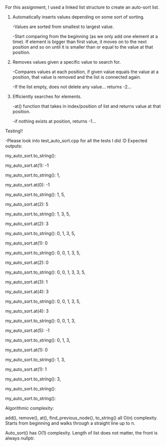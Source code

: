 For this assignment, I used a linked list structure to create an auto-sort list. 

1) Automatically inserts values depending on some sort of sorting. 

    -Values are sorted from smallest to largest value. 

    -Start comparing from the beginning (as we only add one element at a time). If element is bigger than first value, it moves on to the next position and so on until it is smaller than or equal to the value at that position. 

2) Removes values given a specific value to search for. 

    -Compares values at each position, if given value equals the value at a position, that value is removed and the list is connected again. 

    -If the list empty, does not delete any value... returns -2... 

3) Efficiently searches for elements.

    -at() function that takes in index/position of list and returns value at that position. 

    -if nothing exists at position, returns -1...

Testing!!

-Please look into test_auto_sort.cpp for all the tests I did :D
Expected outputs:

my_auto_sort.to_string(): 

my_auto_sort.at(1): -1

my_auto_sort.to_string(): 1, 

my_auto_sort.at(0): -1

my_auto_sort.to_string(): 1, 5, 

my_auto_sort.at(2): 5

my_auto_sort.to_string(): 1, 3, 5, 

my_auto_sort.at(2): 3

my_auto_sort.to_string(): 0, 1, 3, 5, 

my_auto_sort.at(1): 0

my_auto_sort.to_string(): 0, 0, 1, 3, 5, 

my_auto_sort.at(2): 0

my_auto_sort.to_string(): 0, 0, 1, 3, 3, 5, 

my_auto_sort.at(3): 1

my_auto_sort.at(4): 3

my_auto_sort.to_string(): 0, 0, 1, 3, 5, 

my_auto_sort.at(4): 3

my_auto_sort.to_string(): 0, 0, 1, 3, 

my_auto_sort.at(5): -1

my_auto_sort.to_string(): 0, 1, 3, 

my_auto_sort.at(1): 0

my_auto_sort.to_string(): 1, 3, 

my_auto_sort.at(1): 1

my_auto_sort.to_string(): 3,

my_auto_sort.to_string(): 

my_auto_sort.to_string(): 

Algorithmic complexity:

add(), remove(), at(), find_previous_node(), to_string() all O(n) complexity. Starts from beginning and walks through a straight line up to n. 

Auto_sort() has O(1) complexity. Length of list does not matter, the front is always nullptr. 